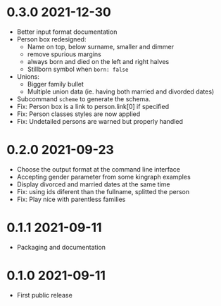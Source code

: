 # 0.3.0 2021-12-30

- Better input format documentation
- Person box redesigned:
  - Name on top, below surname, smaller and dimmer
  - remove spurious margins
  - always born and died on the left and right halves
  - Stillborn symbol when `born: false`
- Unions:
  - Bigger family bullet
  - Multiple union data (ie. having both married and divorded dates)
- Subcommand `scheme` to generate the schema.
- Fix: Person box is a link to person.link[0] if specified
- Fix: Person classes styles are now applied
- Fix: Undetailed persons are warned but properly handled

# 0.2.0 2021-09-23

- Choose the output format at the command line interface
- Accepting gender parameter from some kingraph examples
- Display divorced and married dates at the same time
- Fix: using ids diferent than the fullname, splitted the person
- Fix: Play nice with parentless families

# 0.1.1 2021-09-11

- Packaging and documentation

# 0.1.0 2021-09-11 

- First public release


